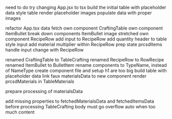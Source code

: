<!-- # DONE -->
need to do try changing App.jsx to tsx
build the initial table with placeholder data
style table
render placeholder images
populate data with proper images
<!-- display items & ingredients on list -->
refactor App.tsx data fetch
own component CraftingTable 
own component ItemBullet
break down components
ItemBullet image stretched
own component RecipeRow
add input to RecipeRow
add quantity header to table
style input
add material multiplier within RecipeRow
prep state prcsdItems
handle input change with RecipeRow
<!-- user can input quantity to items -->
renamed CraftingTable to TableCrafting
renamed RecipeRow to RowRecipe
renamed ItemBullet to BulletItem
rename components to TypeName, instead of NameType
create component file and setup
h1 are too big
build table with placeholder data
link faux materialsData to new component
render prcsdMaterials in TableMaterials

<!-- ? DOING -->
<!-- display material breakdown -->
prepare processing of materialsData

<!-- ! PAUSED -->

<!-- TODOS -->

<!-- ! BUGS -->

<!-- ? SANITY REFACTORING -->
add missing properties to fetchedMaterialsData and fetchedItemsData before processing
TableCrafting body must go overflow auto when too much content